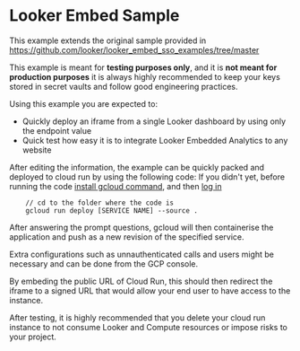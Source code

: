 # Looker Embed Sample

This example extends the original sample provided in https://github.com/looker/looker_embed_sso_examples/tree/master

This example is meant for **testing purposes only**, and it is **not meant for production purposes** it is always highly recommended to keep your keys stored in secret vaults and follow good engineering practices.

Using this example you are expected to:
- Quickly deploy an iframe from a single Looker dashboard by using only the endpoint value
- Quick test how easy it is to integrate Looker Embedded Analytics to any website


After editing the information, the example can be quickly packed and deployed to cloud run by using the following code:
If you didn't yet, before running the code [install gcloud command](https://cloud.google.com/sdk/docs/install), and then [log in](https://cloud.google.com/sdk/gcloud/reference/auth/login) 

```
    // cd to the folder where the code is
    gcloud run deploy [SERVICE NAME] --source .
```

After answering the prompt questions, gcloud will then containerise the application and push as a new revision of the specified service.

Extra configurations such as unnauthenticated calls and users might be necessary and can be done from the GCP console. 

By embeding the public URL of Cloud Run, this should then redirect the iframe to a signed URL that would allow your end user to have access to the instance.

After testing, it is highly recommended that you delete your cloud run instance to not consume Looker and Compute resources or impose risks to your project.
